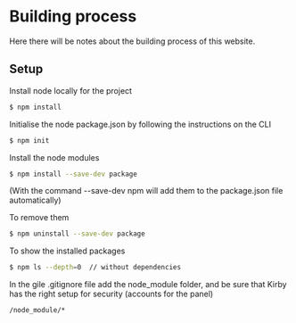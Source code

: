 # Building process

Here there will be notes about the building process of this website.

## Setup

Install node locally for the project

```sh
$ npm install
```

Initialise the node package.json by following the instructions on the CLI

```sh
$ npm init
```

Install the node modules

```sh
$ npm install --save-dev package

```

(With the command --save-dev npm will add them to the package.json file automatically)

To remove them

```sh
$ npm uninstall --save-dev package
```

To show the installed packages

```sh
$ npm ls --depth=0	// without dependencies
```

In the gile .gitignore file add the node_module folder, and be sure that Kirby has the right setup for security (accounts for the panel)

```sh
/node_module/*
```
